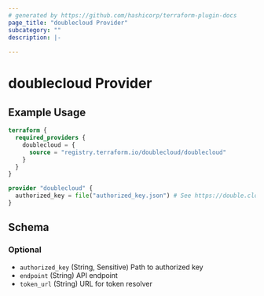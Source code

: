 ```yaml
---
# generated by https://github.com/hashicorp/terraform-plugin-docs
page_title: "doublecloud Provider"
subcategory: ""
description: |-
  
---
```


# doublecloud Provider



## Example Usage

```terraform
terraform {
  required_providers {
    doublecloud = {
      source = "registry.terraform.io/doublecloud/doublecloud"
    }
  }
}

provider "doublecloud" {
  authorized_key = file("authorized_key.json") # See https://double.cloud/docs/en/public-api/tutorials/transfer-api-quickstart on how to obtain this file
}
```

<!-- schema generated by tfplugindocs -->
## Schema

### Optional

- `authorized_key` (String, Sensitive) Path to authorized key
- `endpoint` (String) API endpoint
- `token_url` (String) URL for token resolver
